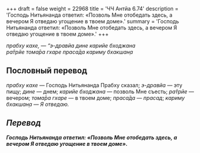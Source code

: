 +++
draft = false
weight = 22968
title = 'ЧЧ Антйа 6.74'
description = 'Господь Нитьянанда ответил: «Позволь Мне отобедать здесь, а вечером Я отведаю угощение в твоем доме».'
summary = 'Господь Нитьянанда ответил: «Позволь Мне отобедать здесь, а вечером Я отведаю угощение в твоем доме».'
+++

_прабху кахе,_ — _“э-дравйа дине карийе бходжана  
ра̄трйе тома̄ра гхаре праса̄да кариму бхакшан̣а_

## Пословный перевод

_прабху_ _кахе_ — Господь Нитьянанда Прабху сказал; _э_\-_дравйа_ — эту пищу; _дине_ — днем; _карийе_ _бходжана_ — позволь Мне съесть; _ра̄трйе_ — вечером; _тома̄ра_ _гхаре_ — в твоем доме; _праса̄да_ — _прасад_; _кариму</em>_ _<em>бхакшан̣а_ — Я отведаю.

## Перевод

**Господь Нитьянанда ответил: «Позволь Мне отобедать здесь, а вечером Я отведаю угощение в твоем доме».**
